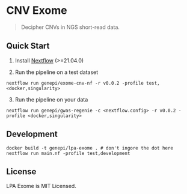 # CNV Exome

> Decipher CNVs in NGS short-read data. 


## Quick Start

1) Install [Nextflow](https://www.nextflow.io/docs/latest/getstarted.html#installation) (>=21.04.0)

2) Run the pipeline on a test dataset

```
nextflow run genepi/exome-cnv-nf -r v0.0.2 -profile test,<docker,singularity>
```

3) Run the pipeline on your data

```
nextflow run genepi/gwas-regenie -c <nextflow.config> -r v0.0.2 -profile <docker,singularity>
```

## Development

```
docker build -t genepi/lpa-exome . # don't ingore the dot here
nextflow run main.nf -profile test,development
```

## License
LPA Exome is MIT Licensed.
